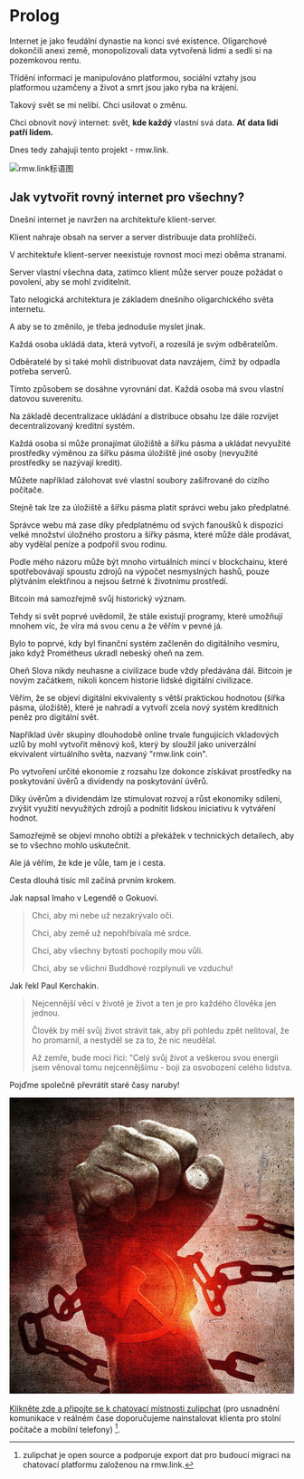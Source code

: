 # Prolog

Internet je jako feudální dynastie na konci své existence. Oligarchové dokončili anexi země, monopolizovali data vytvořená lidmi a sedli si na pozemkovou rentu.

Třídění informací je manipulováno platformou, sociální vztahy jsou platformou uzamčeny a život a smrt jsou jako ryba na krájení.

Takový svět se mi nelíbí. Chci usilovat o změnu.

Chci obnovit nový internet: svět, **kde každý** vlastní svá data. **Ať data lidí patří lidem.**

Dnes tedy zahajuji tento projekt - rmw.link.

![rmw.link标语图](/slogan.svg)

## Jak vytvořit rovný internet pro všechny?

Dnešní internet je navržen na architektuře klient-server.

Klient nahraje obsah na server a server distribuuje data prohlížeči.

V architektuře klient-server neexistuje rovnost moci mezi oběma stranami.

Server vlastní všechna data, zatímco klient může server pouze požádat o povolení, aby se mohl zviditelnit.

Tato nelogická architektura je základem dnešního oligarchického světa internetu.

A aby se to změnilo, je třeba jednoduše myslet jinak.

Každá osoba ukládá data, která vytvoří, a rozesílá je svým odběratelům.

Odběratelé by si také mohli distribuovat data navzájem, čímž by odpadla potřeba serverů.

Tímto způsobem se dosáhne vyrovnání dat. Každá osoba má svou vlastní datovou suverenitu.

Na základě decentralizace ukládání a distribuce obsahu lze dále rozvíjet decentralizovaný kreditní systém.

Každá osoba si může pronajímat úložiště a šířku pásma a ukládat nevyužité prostředky výměnou za šířku pásma úložiště jiné osoby (nevyužité prostředky se nazývají kredit).

Můžete například zálohovat své vlastní soubory zašifrované do cizího počítače.

Stejně tak lze za úložiště a šířku pásma platit správci webu jako předplatné.

Správce webu má zase díky předplatnému od svých fanoušků k dispozici velké množství úložného prostoru a šířky pásma, které může dále prodávat, aby vydělal peníze a podpořil svou rodinu.

Podle mého názoru může být mnoho virtuálních mincí v blockchainu, které spotřebovávají spoustu zdrojů na výpočet nesmyslných hashů, pouze plýtváním elektřinou a nejsou šetrné k životnímu prostředí.

Bitcoin má samozřejmě svůj historický význam.

Tehdy si svět poprvé uvědomil, že stále existují programy, které umožňují mnohem víc, že víra má svou cenu a že věřím v pevné já.

Bylo to poprvé, kdy byl finanční systém začleněn do digitálního vesmíru, jako když Prométheus ukradl nebeský oheň na zem.

Oheň Slova nikdy neuhasne a civilizace bude vždy předávána dál. Bitcoin je novým začátkem, nikoli koncem historie lidské digitální civilizace.

Věřím, že se objeví digitální ekvivalenty s větší praktickou hodnotou (šířka pásma, úložiště), které je nahradí a vytvoří zcela nový systém kreditních peněz pro digitální svět.

Například úvěr skupiny dlouhodobě online trvale fungujících vkladových uzlů by mohl vytvořit měnový koš, který by sloužil jako univerzální ekvivalent virtuálního světa, nazvaný "rmw.link coin".

Po vytvoření určité ekonomie z rozsahu lze dokonce získávat prostředky na poskytování úvěrů a dividendy na poskytování úvěrů.

Díky úvěrům a dividendám lze stimulovat rozvoj a růst ekonomiky sdílení, zvýšit využití nevyužitých zdrojů a podnítit lidskou iniciativu k vytváření hodnot.

Samozřejmě se objeví mnoho obtíží a překážek v technických detailech, aby se to všechno mohlo uskutečnit.

Ale já věřím, že kde je vůle, tam je i cesta.

Cesta dlouhá tisíc mil začíná prvním krokem.

Jak napsal Imaho v Legendě o Gokuovi.

> Chci, aby mi nebe už nezakrývalo oči.
> 
> Chci, aby země už nepohřbívala mé srdce.
> 
> Chci, aby všechny bytosti pochopily mou vůli.
> 
> Chci, aby se všichni Buddhové rozplynuli ve vzduchu!

Jak řekl Paul Kerchakin.

> Nejcennější věcí v životě je život a ten je pro každého člověka jen jednou.
> 
> Člověk by měl svůj život strávit tak, aby při pohledu zpět nelitoval, že ho promarnil, a nestyděl se za to, že nic neudělal.
> 
> Až zemře, bude moci říci: "Celý svůj život a veškerou svou energii jsem věnoval tomu nejcennějšímu - boji za osvobození celého lidstva.

Pojďme společně převrátit staré časy naruby!

![](https://raw.githubusercontent.com/gcxfd/img/gh-pages/1.jpg)

[Klikněte zde a připojte se k chatovací místnosti zulipchat](https://rmw.zulipchat.com) (pro usnadnění komunikace v reálném čase doporučujeme nainstalovat klienta pro stolní počítače a mobilní telefony) [^1].

[^1]: zulipchat je open source a podporuje export dat pro budoucí migraci na chatovací platformu založenou na rmw.link.